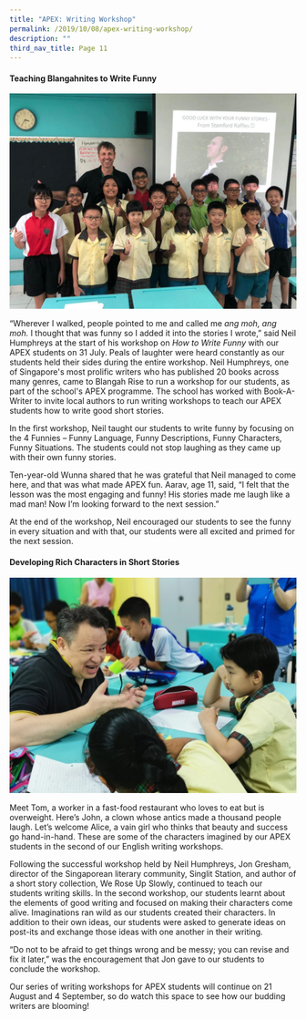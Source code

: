 ```yaml
---
title: "APEX: Writing Workshop"
permalink: /2019/10/08/apex-writing-workshop/
description: ""
third_nav_title: Page 11
---
```

<h4><strong>Teaching Blangahnites to Write Funny</strong></h4>
<img src="/images/Neil-1024x768.jpeg">
<p>&ldquo;Wherever I walked, people pointed to me and called me&nbsp;<em>ang moh, ang moh.</em>&nbsp;I thought that was funny so I added it into the stories I wrote,&rdquo; said Neil Humphreys at the start of his workshop on&nbsp;<em>How to Write Funny&nbsp;</em>with our APEX students on 31 July. Peals of laughter were heard constantly as our students held their sides during the entire workshop. Neil Humphreys, one of Singapore's most prolific writers who has published 20 books across many genres, came to Blangah Rise to run a workshop for our students, as part of the school's APEX programme. The school has worked with Book-A-Writer to invite local authors to run writing workshops to teach our APEX students how to write good short stories.</p>
<p>In the first workshop, Neil taught our students to write funny by focusing on the 4 Funnies &ndash; Funny Language, Funny Descriptions, Funny Characters, Funny Situations. The students could not stop laughing as they came up with their own funny stories.</p>
<p>Ten-year-old Wunna shared that he was grateful that Neil managed to come here, and that was what made APEX fun. Aarav, age 11, said, &ldquo;I felt that the lesson was the most engaging and funny! His stories made me laugh like a mad man! Now I&rsquo;m looking forward to the next session.&rdquo;</p>
<p>At the end of the workshop, Neil encouraged our students to see the funny in every situation and with that, our students were all excited and primed for the next session.</p>
<h4><strong>Developing Rich Characters in Short Stories</strong></h4>
<img src="/images/Jon-1024x768.jpg">
<p>Meet Tom, a worker in a fast-food restaurant who loves to eat but is overweight. Here&rsquo;s John, a clown whose antics made a thousand people laugh. Let&rsquo;s welcome Alice, a vain girl who thinks that beauty and success go hand-in-hand. These are some of the characters imagined by our APEX students in the second of our English writing workshops.</p>
<p>Following the successful workshop held by Neil Humphreys, Jon Gresham, director of the Singaporean literary community, Singlit Station, and author of a short story collection, We Rose Up Slowly, continued to teach our students writing skills. In the second workshop, our students learnt about the elements of good writing and focused on making their characters come alive. Imaginations ran wild as our students created their characters. In addition to their own ideas, our students were asked to generate ideas on post-its and exchange those ideas with one another in their writing.</p>
<p>&ldquo;Do not to be afraid to get things wrong and be messy; you can revise and fix it later,&rdquo; was the encouragement that Jon gave to our students to conclude the workshop.</p>
<p>Our series of writing workshops for APEX students will continue on 21 August and 4 September, so do watch this space to see how our budding writers are blooming!</p>